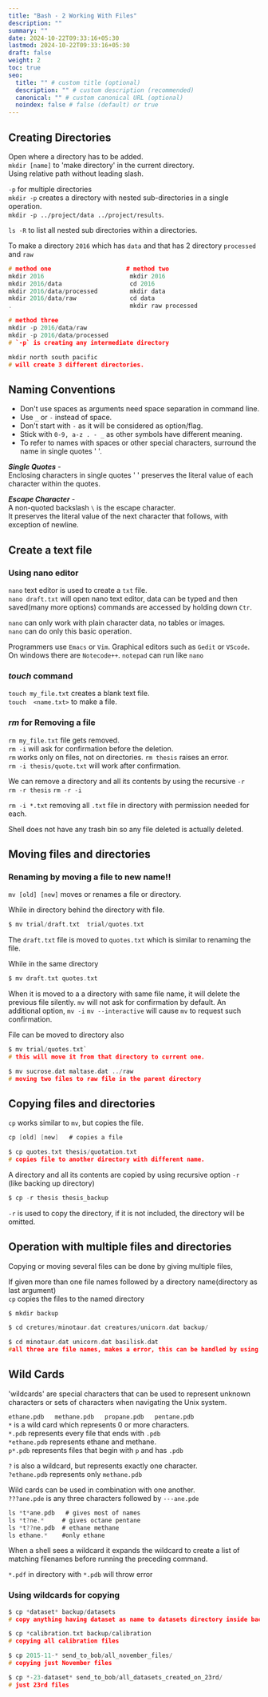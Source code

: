 ```yaml
---
title: "Bash - 2 Working With Files"
description: ""
summary: ""
date: 2024-10-22T09:33:16+05:30
lastmod: 2024-10-22T09:33:16+05:30
draft: false
weight: 2
toc: true
seo:
  title: "" # custom title (optional)
  description: "" # custom description (recommended)
  canonical: "" # custom canonical URL (optional)
  noindex: false # false (default) or true
---
```



## Creating Directories

Open where a directory has to be added.     
`mkdir [name]`  to 'make directory' in the current directory.     
	Using relative path without leading slash.

`-p`  for multiple directories      
`mkdir -p` creates a directory with nested sub-directories in a single operation.     
`mkdir -p ../project/data ../project/results`.      

`ls -R` to list all nested sub directories within a directories.

To make a directory `2016` which has `data` and that has 2 directory `processed` and `raw`
```c
# method one                     # method two
mkdir 2016                        mkdir 2016
mkdir 2016/data                   cd 2016
mkdir 2016/data/processed         mkdir data
mkdir 2016/data/raw               cd data
.                                 mkdir raw processed

# method three
mkdir -p 2016/data/raw
mkdir -p 2016/data/processed
# `-p` is creating any intermediate directory

mkdir north south pacific
# will create 3 different directories.
```




## Naming Conventions

* Don't use spaces as arguments need space separation in command line.
* Use `_` or `-` instead of space.
* Don't start with `-` as it will be considered as option/flag.
* Stick with `0-9, a-z . - _`  as other symbols have different meaning.
* To refer to names with spaces or other special characters, surround the name in single quotes ' '.

***Single Quotes*** -     
Enclosing characters in single quotes ' ' preserves the literal value of each character within the quotes.

***Escape Character*** -      
A non-quoted backslash `\` is the escape character.     
It preserves the literal value of the next character that follows, with exception of newline.


## Create a text file

### Using nano editor

`nano` text editor is used to create a `txt` file.      
`nano draft.txt` will open nano text editor, data can be typed and then saved(many more options) commands are accessed by holding down `Ctr`.

`nano` can only work with plain character data, no tables or images.      
`nano` can do only this basic operation.

Programmers use `Emacs` or `Vim`.
Graphical editors such as `Gedit` or `VScode`.      
On windows there are `Notecode++`.  `notepad` can run like `nano`


### *touch* command

`touch my_file.txt` creates a blank text file.      
`touch  <name.txt>`  to make a file.


### *rm* for Removing a file

`rm my_file.txt`    file gets removed.        
`rm -i`  will ask for confirmation before the deletion.       
`rm` works only on files, not on directories.  `rm thesis`  raises an error.    
`rm -i thesis/quote.txt` will work after confirmation.

We can remove a directory and all its contents by using the recursive `-r`      
`rm -r thesis`   `rm -r -i`

`rm -i *.txt`  removing all `.txt` file in directory with permission needed for each.

Shell does not have any trash bin so any file deleted is actually deleted.


## Moving files and directories

### Renaming by moving a file to new name!!

`mv [old] [new]`  moves or renames a file or directory.

While in directory behind the directory with file.     
```c
$ mv trial/draft.txt  trial/quotes.txt
```
The `draft.txt` file is moved to `quotes.txt`  which is similar to renaming the file.     

While in the same directory     
```c
$ mv draft.txt quotes.txt
```

When it is moved to a a directory with same file name, it will delete the previous file silently.
`mv` will not ask for confirmation by default.
An additional option, `mv -i` `mv --interactive` will cause `mv` to request such confirmation.

File can be moved to directory also

```c
$ mv trial/quotes.txt`
# this will move it from that directory to current one.

$ mv sucrose.dat maltase.dat ../raw
# moving two files to raw file in the parent directory
```

## Copying files and directories

`cp` works similar to `mv`, but copies the file.

```c
cp [old] [new]   # copies a file

$ cp quotes.txt thesis/quotation.txt
# copies file to another directory with different name.
```

A directory and all its contents are copied by using recursive option `-r`    
(like backing up directory)
```c
$ cp -r thesis thesis_backup
```

`-r` is used to copy the directory, if it is not included, the directory will be omitted.


## Operation with multiple files and directories

Copying or moving several files can be done by giving multiple files,

If given more than one file names followed by a directory name(directory as last argument)   
`cp` copies the files to the named directory
```c
$ mkdir backup

$ cd cretures/minotaur.dat creatures/unicorn.dat backup/

$ cd minotaur.dat unicorn.dat basilisk.dat
#all three are file names, makes a error, this can be handled by using wildcards.
```


## Wild Cards

'wildcards' are special characters that can be used to represent unknown characters or sets of characters when navigating the Unix system.

`ethane.pdb   methane.pdb   propane.pdb   pentane.pdb`        
`*` is a wild card which represents 0 or more characters.     
`*.pdb`  represents every file that ends with `.pdb`          
`*ethane.pdb` represents ethane and methane.                  
`p*.pdb` represents files that begin with `p` and has `.pdb`    

`?` is also a wildcard, but represents exactly one character.     
`?ethane.pdb`  represents only `methane.pdb`

Wild cards can be used in combination with one another.       
`???ane.pde`   is any three characters followed by `---ane.pde`

```c
ls *t*ane.pdb   # gives most of names
ls *t?ne.*     # gives octane pentane
ls *t??ne.pdb  # ethane methane
ls ethane.*    #only ethane
```
When a shell sees a wildcard it expands the wildcard to create a list of matching filenames before running the preceding command.

`*.pdf` in directory with `*.pdb` will throw error


### Using wildcards for copying
```c
$ cp *dataset* backup/datasets
# copy anything having dataset as name to datasets directory inside backups

$ cp *calibration.txt backup/calibration
# copying all calibration files

$ cp 2015-11-* send_to_bob/all_november_files/
# copying just November files

$ cp *-23-dataset* send_to_bob/all_datasets_created_on_23rd/
# just 23rd files
```


